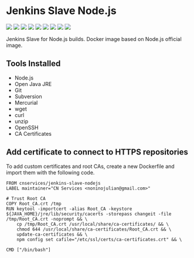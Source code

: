 # Jenkins Slave Node.js

[![](https://img.shields.io/docker/pulls/cnservices/jenkins-slave-nodejs.svg)](https://hub.docker.com/r/cnservices/jenkins-slave-nodejs/)
[![](hhttps://img.shields.io/docker/build/cnservices/jenkins-slave-nodejs)](https://hub.docker.com/r/cnservices/jenkins-slave-nodejs/)
[![](https://img.shields.io/docker/automated/cnservices/jenkins-slave-nodejs)](https://hub.docker.com/r/cnservices/jenkins-slave-nodejs/)
[![](https://img.shields.io/docker/stars/cnservices/jenkins-slave-nodejs)](https://hub.docker.com/r/cnservices/jenkins-slave-nodejs/)
[![](https://img.shields.io/github/license/cn-docker/jenkins-slave-nodejs)](https://github.com/cn-docker/jenkins-slave-nodejs)
[![](https://img.shields.io/github/issues/cn-docker/jenkins-slave-nodejs)](https://github.com/cn-docker/jenkins-slave-nodejs)
[![](https://img.shields.io/github/issues-closed/cn-docker/jenkins-slave-nodejs)](https://github.com/cn-docker/jenkins-slave-nodejs)
[![](https://img.shields.io/github/languages/code-size/cn-docker/jenkins-slave-nodejs)](https://github.com/cn-docker/jenkins-slave-nodejs)
[![](https://img.shields.io/github/repo-size/cn-docker/jenkins-slave-nodejs)](https://github.com/cn-docker/jenkins-slave-nodejs)

Jenkins Slave for Node.js builds. Docker image based on Node.js official image.

## Tools Installed ##

- Node.js
- Open Java JRE
- Git
- Subversion
- Mercurial
- wget
- curl
- unzip
- OpenSSH
- CA Certificates

## Add certificate to connect to HTTPS repositories

To add custom certificates and root CAs, create a new Dockerfile and import them with the following code.

	FROM cnservices/jenkins-slave-nodejs
	LABEL maintainer="CN Services <noninojulian@gmail.com>"

	# Trust Root CA
	COPY Root_CA.crt /tmp
	RUN keytool -importcert -alias Root_CA -keystore ${JAVA_HOME}/jre/lib/security/cacerts -storepass changeit -file /tmp/Root_CA.crt -noprompt && \
		cp /tmp/Root_CA.crt /usr/local/share/ca-certificates/ && \
		chmod 644 /usr/local/share/ca-certificates/Root_CA.crt && \
		update-ca-certificates && \
		npm config set cafile="/etc/ssl/certs/ca-certificates.crt" && \

	CMD ["/bin/bash"]
